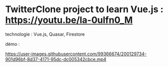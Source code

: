 # TwitterClone project to learn Vue.js  : https://youtu.be/la-0ulfn0_M


technologie : Vue.js, Quasar, Firestore

démo :


https://user-images.githubusercontent.com/99366674/200129734-901d96bf-8d37-4171-95dc-dc005342cbce.mp4


